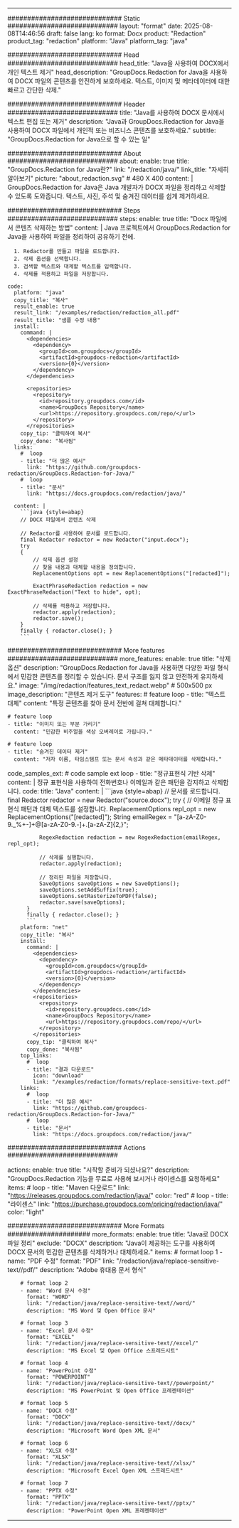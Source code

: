 
---
############################# Static ############################
layout: "format"
date:  2025-08-08T14:46:56
draft: false
lang: ko
format: Docx
product: "Redaction"
product_tag: "redaction"
platform: "Java"
platform_tag: "java"

############################# Head ############################
head_title: "Java을 사용하여 DOCX에서 개인 텍스트 제거"
head_description: "GroupDocs.Redaction for Java을 사용하여 DOCX 파일의 콘텐츠를 안전하게 보호하세요. 텍스트, 이미지 및 메타데이터에 대한 빠르고 간단한 삭제."

############################# Header ############################
title: "Java를 사용하여 DOCX 문서에서 텍스트 편집 또는 제거" 
description: "Java과 GroupDocs.Redaction for Java을 사용하여 DOCX 파일에서 개인적 또는 비즈니스 콘텐츠를 보호하세요."
subtitle: "GroupDocs.Redaction for Java으로 할 수 있는 일" 

############################# About ############################
about:
    enable: true
    title: "GroupDocs.Redaction for Java란?"
    link: "/redaction/java/"
    link_title: "자세히 알아보기"
    picture: "about_redaction.svg" # 480 X 400
    content: |
       GroupDocs.Redaction for Java은 Java 개발자가 DOCX 파일을 정리하고 삭제할 수 있도록 도와줍니다. 텍스트, 사진, 주석 및 숨겨진 데이터를 쉽게 제거하세요.

############################# Steps ############################
steps:
    enable: true
    title: "Docx 파일에서 콘텐츠 삭제하는 방법"
    content: |
      Java 프로젝트에서 GroupDocs.Redaction for Java을 사용하여 파일을 정리하여 공유하기 전에.
      
      1. Redactor를 만들고 파일을 로드합니다.
      2. 삭제 옵션을 선택합니다.
      3. 검색할 텍스트와 대체할 텍스트를 입력합니다.
      4. 삭제를 적용하고 파일을 저장합니다.
   
    code:
      platform: "java"
      copy_title: "복사"
      result_enable: true
      result_link: "/examples/redaction/redaction_all.pdf"
      result_title: "샘플 수정 내용"
      install:
        command: |
          <dependencies>
            <dependency>
              <groupId>com.groupdocs</groupId>
              <artifactId>groupdocs-redaction</artifactId>
              <version>{0}</version>
            </dependency>
          </dependencies>

          <repositories>
            <repository>
              <id>repository.groupdocs.com</id>
              <name>GroupDocs Repository</name>
              <url>https://repository.groupdocs.com/repo/</url>
            </repository>
          </repositories>
        copy_tip: "클릭하여 복사"
        copy_done: "복사됨"
      links:
        #  loop
        - title: "더 많은 예시"
          link: "https://github.com/groupdocs-redaction/GroupDocs.Redaction-for-Java/"
        #  loop
        - title: "문서"
          link: "https://docs.groupdocs.com/redaction/java/"
          
      content: |
        ```java {style=abap}
        // DOCX 파일에서 콘텐츠 삭제

        // Redactor를 사용하여 문서를 로드합니다.
        final Redactor redactor = new Redactor("input.docx");
        try
        {
            // 삭제 옵션 설정
            // 찾을 내용과 대체할 내용을 정의합니다.
            ReplacementOptions opt = new ReplacementOptions("[redacted]");
            
            ExactPhraseRedaction redaction = new ExactPhraseRedaction("Text to hide", opt);

            // 삭제를 적용하고 저장합니다.
            redactor.apply(redaction);
            redactor.save();
        }
        finally { redactor.close(); }
        ```            


############################# More features ############################
more_features:
  enable: true
  title: "삭제 옵션"
  description: "GroupDocs.Redaction for Java을 사용하면 다양한 파일 형식에서 민감한 콘텐츠를 정리할 수 있습니다. 문서 구조를 잃지 않고 안전하게 유지하세요."
  image: "/img/redaction/features_text_redact.webp" # 500x500 px
  image_description: "콘텐츠 제거 도구"
  features:
    # feature loop
    - title: "텍스트 대체"
      content: "특정 콘텐츠를 찾아 문서 전반에 걸쳐 대체합니다."

    # feature loop
    - title: "이미지 또는 부분 가리기"
      content: "민감한 비주얼을 색상 오버레이로 가립니다."

    # feature loop
    - title: "숨겨진 데이터 제거"
      content: "저자 이름, 타임스탬프 또는 문서 속성과 같은 메타데이터를 삭제합니다."
      
  code_samples_ext:
    # code sample ext loop
    - title: "정규표현식 기반 삭제"
      content: |
        정규 표현식을 사용하여 전화번호나 이메일과 같은 패턴을 감지하고 삭제합니다.
      code:
        title: "Java"
        content: |
          ```java {style=abap}
          //  문서를 로드합니다.
          final Redactor redactor = new Redactor("source.docx");
          try
          {
              // 이메일 정규 표현식 패턴과 대체 텍스트를 설정합니다.
              ReplacementOptions repl_opt = new ReplacementOptions("[redacted]");
              String emailRegex = "[a-zA-Z0-9._%+-]+@[a-zA-Z0-9.-]+\.[a-zA-Z]{2,}";

              RegexRedaction redaction = new RegexRedaction(emailRegex, repl_opt);
              
              // 삭제를 실행합니다.
              redactor.apply(redaction);

              // 정리된 파일을 저장합니다.
              SaveOptions saveOptions = new SaveOptions();
              saveOptions.setAddSuffix(true);
              saveOptions.setRasterizeToPDF(false);
              redactor.save(saveOptions);
          }
          finally { redactor.close(); }
          ```
        platform: "net"
        copy_title: "복사"
        install:
          command: |
            <dependencies>
              <dependency>
                <groupId>com.groupdocs</groupId>
                <artifactId>groupdocs-redaction</artifactId>
                <version>{0}</version>
              </dependency>
            </dependencies>
            <repositories>
              <repository>
                <id>repository.groupdocs.com</id>
                <name>GroupDocs Repository</name>
                <url>https://repository.groupdocs.com/repo/</url>
              </repository>
            </repositories>
          copy_tip: "클릭하여 복사"
          copy_done: "복사됨"
        top_links:
          #  loop
          - title: "결과 다운로드"
            icon: "download"
            link: "/examples/redaction/formats/replace-sensitive-text.pdf"
        links:
          #  loop
          - title: "더 많은 예시"
            link: "https://github.com/groupdocs-redaction/GroupDocs.Redaction-for-Java/"
          #  loop
          - title: "문서"
            link: "https://docs.groupdocs.com/redaction/java/"


############################# Actions ############################

actions:
  enable: true
  title: "시작할 준비가 되셨나요?"
  description: "GroupDocs.Redaction 기능을 무료로 사용해 보시거나 라이센스를 요청하세요"
  items:
    #  loop
    - title: "Maven 다운로드"
      link: "https://releases.groupdocs.com/redaction/java/"
      color: "red"
        #  loop
    - title: "라이센스"
      link: "https://purchase.groupdocs.com/pricing/redaction/java/"
      color: "light"


############################# More Formats #####################
more_formats:
    enable: true
    title: "Java로 DOCX 파일 정리"
    exclude: "DOCX"
    description: "Java이 제공하는 도구를 사용하여 DOCX 문서의 민감한 콘텐츠를 삭제하거나 대체하세요."
    items: 
        # format loop 1
        - name: "PDF 수정"
          format: "PDF"
          link: "/redaction/java/replace-sensitive-text//pdf/"
          description: "Adobe 휴대용 문서 형식"

        # format loop 2
        - name: "Word 문서 수정"
          format: "WORD"
          link: "/redaction/java/replace-sensitive-text//word/"
          description: "MS Word 및 Open Office 문서"
          
        # format loop 3
        - name: "Excel 문서 수정"
          format: "EXCEL"
          link: "/redaction/java/replace-sensitive-text//excel/"
          description: "MS Excel 및 Open Office 스프레드시트"

        # format loop 4
        - name: "PowerPoint 수정"
          format: "POWERPOINT"
          link: "/redaction/java/replace-sensitive-text//powerpoint/"
          description: "MS PowerPoint 및 Open Office 프레젠테이션"

        # format loop 5
        - name: "DOCX 수정"
          format: "DOCX"
          link: "/redaction/java/replace-sensitive-text//docx/"
          description: "Microsoft Word Open XML 문서"
          
        # format loop 6
        - name: "XLSX 수정"
          format: "XLSX"
          link: "/redaction/java/replace-sensitive-text//xlsx/"
          description: "Microsoft Excel Open XML 스프레드시트"
          
        # format loop 7
        - name: "PPTX 수정"
          format: "PPTX"
          link: "/redaction/java/replace-sensitive-text//pptx/"
          description: "PowerPoint Open XML 프레젠테이션"


---